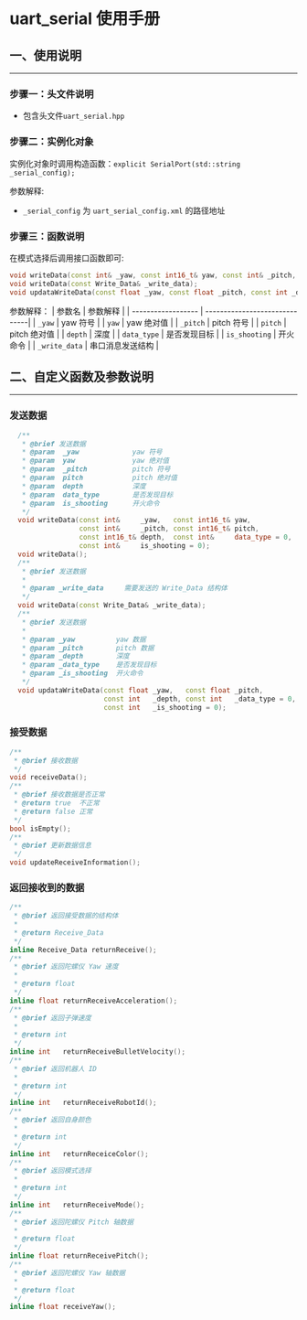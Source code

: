 # uart_serial 使用手册


## 一、使用说明

---

### 步骤一：头文件说明

- 包含头文件`uart_serial.hpp`

### 步骤二：实例化对象

实例化对象时调用构造函数：`explicit SerialPort(std::string _serial_config);`

参数解释:
- `_serial_config` 为 `uart_serial_config.xml` 的路径地址
  
### 步骤三：函数说明

在模式选择后调用接口函数即可:

  ```cpp
  void writeData(const int& _yaw, const int16_t& yaw, const int& _pitch, const int16_t& pitch, const int16_t& depth, const int&  data_type = 0, const int& is_shooting = 0);
  void writeData(const Write_Data& _write_data);
  void updataWriteData(const float _yaw, const float _pitch, const int _depth, const int _data_type = 0, const int _is_shooting = 0);
  ```
  参数解释：
  |      参数名         |           参数解释             |
  | ------------------ | ------------------------------|
  | `_yaw`             | yaw 符号                      |
  | `yaw`              | yaw 绝对值                     | 
  | `_pitch`           | pitch 符号                     |
  | `pitch`            | pitch 绝对值                   |
  | `depth`            | 深度                           |
  | `data_type`        | 是否发现目标                    | 
  | `is_shooting`      | 开火命令                       |
  | `_write_data`      | 串口消息发送结构                |

## 二、自定义函数及参数说明

---

### 发送数据

```cpp
  /**
   * @brief 发送数据
   * @param  _yaw             yaw 符号
   * @param  yaw              yaw 绝对值
   * @param  _pitch           pitch 符号
   * @param  pitch            pitch 绝对值
   * @param  depth            深度
   * @param  data_type        是否发现目标
   * @param  is_shooting      开火命令
   */
  void writeData(const int&     _yaw,   const int16_t& yaw,
                 const int&     _pitch, const int16_t& pitch,
                 const int16_t& depth,  const int&     data_type = 0,
                 const int&     is_shooting = 0);
  void writeData();
  /**
   * @brief 发送数据
   *
   * @param _write_data     需要发送的 Write_Data 结构体
   */
  void writeData(const Write_Data& _write_data);
  /**
   * @brief 发送数据
   *
   * @param _yaw          yaw 数据
   * @param _pitch        pitch 数据
   * @param _depth        深度
   * @param _data_type    是否发现目标
   * @param _is_shooting  开火命令
   */
  void updataWriteData(const float _yaw,   const float _pitch,
                       const int   _depth, const int   _data_type = 0,
                       const int   _is_shooting = 0);
```

### 接受数据

  ```cpp
  /**
   * @brief 接收数据
   */
  void receiveData();
  /**
   * @brief 接收数据是否正常
   * @return true  不正常
   * @return false 正常
   */
  bool isEmpty();
  /**
   * @brief 更新数据信息
   */
  void updateReceiveInformation();
  ```

### 返回接收到的数据

  ```cpp
  /**
   * @brief 返回接受数据的结构体
   * 
   * @return Receive_Data 
   */
  inline Receive_Data returnReceive();
  /**
   * @brief 返回陀螺仪 Yaw 速度
   * 
   * @return float 
   */
  inline float returnReceiveAcceleration();
  /**
   * @brief 返回子弹速度
   * 
   * @return int 
   */
  inline int   returnReceiveBulletVelocity();
  /**
   * @brief 返回机器人 ID
   * 
   * @return int 
   */
  inline int   returnReceiveRobotId();
  /**
   * @brief 返回自身颜色
   * 
   * @return int 
   */
  inline int   returnReceiceColor();
  /**
   * @brief 返回模式选择
   * 
   * @return int 
   */
  inline int   returnReceiveMode();
  /**
   * @brief 返回陀螺仪 Pitch 轴数据
   * 
   * @return float 
   */
  inline float returnReceivePitch();
  /**
   * @brief 返回陀螺仪 Yaw 轴数据
   * 
   * @return float 
   */
  inline float receiveYaw();

  ```